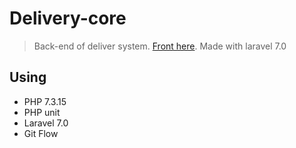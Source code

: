 # Delivery-core
> Back-end of deliver system. [Front here](https://github.com/edumudu/delivery-front). Made with laravel 7.0

## Using
- PHP 7.3.15
- PHP unit
- Laravel 7.0
- Git Flow

